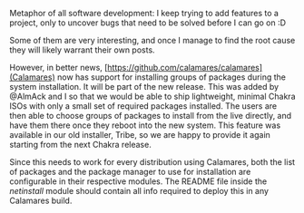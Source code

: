 Metaphor of all software development: I keep trying to add features to a project, only
to uncover bugs that need to be solved before I can go on :D

Some of them are very interesting, and once I manage to find the root cause they will
likely warrant their own posts.

However, in better news, [https://github.com/calamares/calamares](Calamares) now has
support for installing groups of packages during the system installation. It will
be part of the new release. This was added by @AlmAck and I so that we would be able
to ship lightweight, minimal Chakra ISOs with only a small set of required packages
installed. The users are then able to choose groups of packages to install from the
live directly, and have them there once they reboot into the new system. This feature
was available in our old installer, Tribe, so we are happy to provide it again starting
from the next Chakra release.

Since this needs to work for every distribution using Calamares, both the list of
packages and the package manager to use for installation are configurable in their
respective modules. The README file inside the *netinstall* module should contain
all info required to deploy this in any Calamares build.

